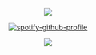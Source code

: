 <div align="center">

![](https://komarev.com/ghpvc/?username=ennlo&color=ffffff&base=5834&style=flat-square&label=+🦴+)

[![spotify-github-profile](https://spotify-github-profile.kittinanx.com/api/view?uid=ytli9u7trg8a0ujmzzshj33yn&cover_image=true&theme=natemoo-re&show_offline=true&background_color=ffffff&interchange=true&bar_color=ffffff&bar_color_cover=false)](https://spotify-github-profile.kittinanx.com/api/view?uid=ytli9u7trg8a0ujmzzshj33yn&redirect=true)

![](https://files.catbox.moe/8xoxtu.png)
